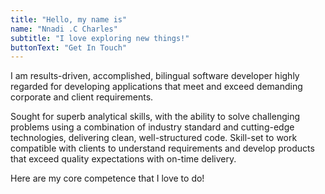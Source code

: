```yaml
---
title: "Hello, my name is"
name: "Nnadi .C Charles"
subtitle: "I love exploring new things!"
buttonText: "Get In Touch"
---
```


I am results-driven, accomplished, bilingual software developer highly regarded for developing applications that meet and exceed demanding corporate and client requirements.

Sought for superb analytical skills, with the ability to solve challenging problems using a combination of industry standard and cutting-edge technologies, delivering clean, well-structured code. Skill-set to work compatible with clients to understand requirements and develop products that exceed quality expectations with on-time delivery.

Here are my core competence that I love to do!
